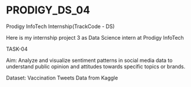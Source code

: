 # PRODIGY_DS_04

Prodigy InfoTech Internship(TrackCode - DS)

Here is my internship project 3 as Data Science intern at Prodigy InfoTech

TASK-04

Aim: Analyze and visualize sentiment patterns in social media data to understand public opinion and attitudes towards specific topics or brands.

Dataset:  Vaccination Tweets Data from Kaggle
